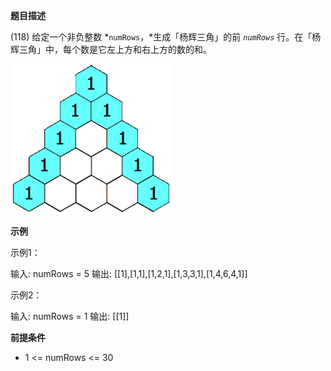 **题目描述**

(118) 给定一个非负整数 *`numRows`，*生成「杨辉三角」的前 *`numRows`* 行。在「杨辉三角」中，每个数是它左上方和右上方的数的和。

![PascalTriangleAnimated2](.\img\PascalTriangleAnimated2.gif)

**示例**

示例1：

输入: numRows = 5
输出: [[1],[1,1],[1,2,1],[1,3,3,1],[1,4,6,4,1]]

示例2：

输入: numRows = 1
输出: [[1]]



**前提条件**

- 1 <= numRows <= 30